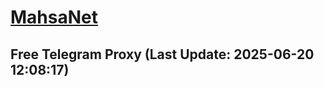 
# [MahsaNet](https://t.me/mahsa_net)
## Free Telegram Proxy (Last Update: 2025-06-20 12:08:17)

    